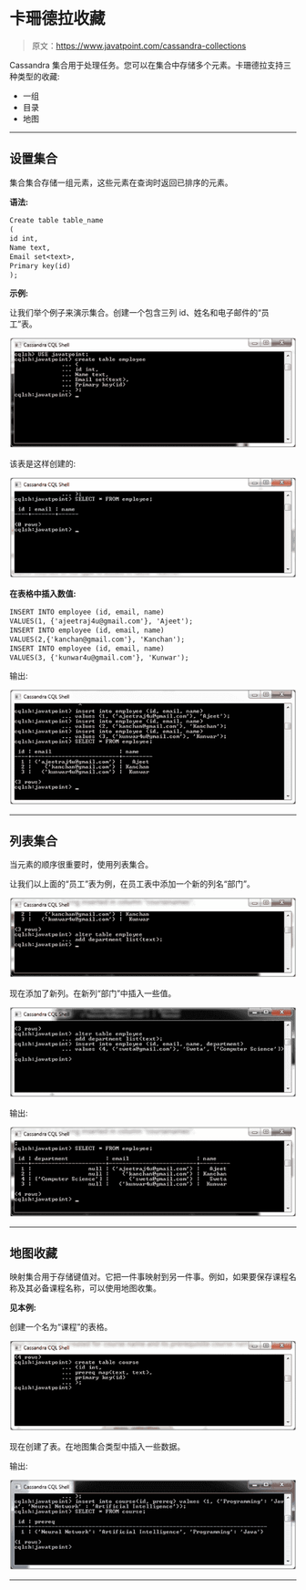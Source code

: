 # 卡珊德拉收藏

> 原文：<https://www.javatpoint.com/cassandra-collections>

Cassandra 集合用于处理任务。您可以在集合中存储多个元素。卡珊德拉支持三种类型的收藏:

*   一组
*   目录
*   地图

* * *

## 设置集合

集合集合存储一组元素，这些元素在查询时返回已排序的元素。

**语法:**

```
Create table table_name
(
id int,
Name text,
Email set<text>,
Primary key(id)
); 

```

**示例:**

让我们举个例子来演示集合。创建一个包含三列 id、姓名和电子邮件的“员工”表。

![Cassandra Collection 1](img/371cf668f4d3234fbf62e2ad89ed471d.png)

该表是这样创建的:

![Cassandra Collection 2](img/4dde732491239c50741357eb092d662b.png)

**在表格中插入数值:**

```
INSERT INTO employee (id, email, name)   
VALUES(1, {'ajeetraj4u@gmail.com'}, 'Ajeet');  
INSERT INTO employee (id, email, name)   
VALUES(2,{'kanchan@gmail.com'}, 'Kanchan'); 
INSERT INTO employee (id, email, name)   
VALUES(3, {'kunwar4u@gmail.com'}, 'Kunwar');

```

输出:

![Cassandra Collection 3](img/b64fed1506d5d8808877d667cdeaff41.png)

* * *

## 列表集合

当元素的顺序很重要时，使用列表集合。

让我们以上面的“员工”表为例，在员工表中添加一个新的列名“部门”。

![Cassandra Collection 4](img/dcc8df1458731a55dded433ea4152f90.png)

现在添加了新列。在新列“部门”中插入一些值。

![Cassandra Collection 5](img/78207119f0f7d716d2c3f8982d5ec6ec.png)

输出:

![Cassandra Collection 6](img/9ce506b55a71958c1acf740419cc1d41.png)

* * *

## 地图收藏

映射集合用于存储键值对。它把一件事映射到另一件事。例如，如果要保存课程名称及其必备课程名称，可以使用地图收集。

**见本例:**

创建一个名为“课程”的表格。

![Cassandra Collection 7](img/4102d0ccdf2d228e3258919e6f455bd6.png)

现在创建了表。在地图集合类型中插入一些数据。

输出:

![Cassandra Collection 8](img/401d6ab49ed235249539473b47a38962.png)

* * *